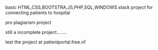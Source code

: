 basic HTML,CSS,BOOTSTRA,JS,PHP,SQL,WINDOWS stack project for connecting patients to hospital

pro plagiarism project

still a incomplete project........

test the project at patientportal.free.nf
